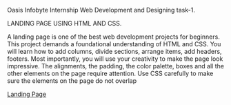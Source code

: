 Oasis Infobyte Internship Web Development and Designing task-1.

LANDING PAGE USING HTML AND CSS.


A landing page is one of the best web development projects for beginners. This project demands a foundational understanding of HTML and CSS. You will learn how to add columns, divide sections, arrange items, add headers, footers. Most importantly, you will use your creativity to make the page look impressive. The alignments, the padding, the color palette, boxes and all the other elements on the page require attention. Use CSS carefully to make sure the elements on the page do not overlap

[Landing Page](file:///C:/Users/chenn/OneDrive/Desktop/pepsi/TASK1lp/Index.html)
